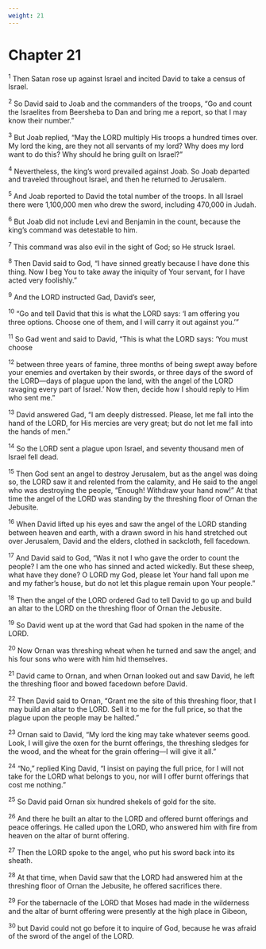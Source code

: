 ```yaml
---
weight: 21
---
```


# Chapter 21

<sup>1</sup> Then Satan rose up against Israel and incited David to take a census of Israel. 

<sup>2</sup> So David said to Joab and the commanders of the troops, “Go and count the Israelites from Beersheba to Dan and bring me a report, so that I may know their number.” 

<sup>3</sup> But Joab replied, “May the LORD multiply His troops a hundred times over. My lord the king, are they not all servants of my lord? Why does my lord want to do this? Why should he bring guilt on Israel?” 

<sup>4</sup> Nevertheless, the king’s word prevailed against Joab. So Joab departed and traveled throughout Israel, and then he returned to Jerusalem. 

<sup>5</sup> And Joab reported to David the total number of the troops. In all Israel there were 1,100,000 men who drew the sword, including 470,000 in Judah. 

<sup>6</sup> But Joab did not include Levi and Benjamin in the count, because the king’s command was detestable to him. 

<sup>7</sup> This command was also evil in the sight of God; so He struck Israel. 

<sup>8</sup> Then David said to God, “I have sinned greatly because I have done this thing. Now I beg You to take away the iniquity of Your servant, for I have acted very foolishly.” 

<sup>9</sup> And the LORD instructed Gad, David’s seer, 

<sup>10</sup> “Go and tell David that this is what the LORD says: ‘I am offering you three options. Choose one of them, and I will carry it out against you.’” 

<sup>11</sup> So Gad went and said to David, “This is what the LORD says: ‘You must choose 

<sup>12</sup> between three years of famine, three months of being swept away before your enemies and overtaken by their swords, or three days of the sword of the LORD—days of plague upon the land, with the angel of the LORD ravaging every part of Israel.’ Now then, decide how I should reply to Him who sent me.” 

<sup>13</sup> David answered Gad, “I am deeply distressed. Please, let me fall into the hand of the LORD, for His mercies are very great; but do not let me fall into the hands of men.” 

<sup>14</sup> So the LORD sent a plague upon Israel, and seventy thousand men of Israel fell dead. 

<sup>15</sup> Then God sent an angel to destroy Jerusalem, but as the angel was doing so, the LORD saw it and relented from the calamity, and He said to the angel who was destroying the people, “Enough! Withdraw your hand now!” At that time the angel of the LORD was standing by the threshing floor of Ornan the Jebusite. 

<sup>16</sup> When David lifted up his eyes and saw the angel of the LORD standing between heaven and earth, with a drawn sword in his hand stretched out over Jerusalem, David and the elders, clothed in sackcloth, fell facedown. 

<sup>17</sup> And David said to God, “Was it not I who gave the order to count the people? I am the one who has sinned and acted wickedly. But these sheep, what have they done? O LORD my God, please let Your hand fall upon me and my father’s house, but do not let this plague remain upon Your people.” 

<sup>18</sup> Then the angel of the LORD ordered Gad to tell David to go up and build an altar to the LORD on the threshing floor of Ornan the Jebusite. 

<sup>19</sup> So David went up at the word that Gad had spoken in the name of the LORD. 

<sup>20</sup> Now Ornan was threshing wheat when he turned and saw the angel; and his four sons who were with him hid themselves. 

<sup>21</sup> David came to Ornan, and when Ornan looked out and saw David, he left the threshing floor and bowed facedown before David. 

<sup>22</sup> Then David said to Ornan, “Grant me the site of this threshing floor, that I may build an altar to the LORD. Sell it to me for the full price, so that the plague upon the people may be halted.” 

<sup>23</sup> Ornan said to David, “My lord the king may take whatever seems good. Look, I will give the oxen for the burnt offerings, the threshing sledges for the wood, and the wheat for the grain offering—I will give it all.” 

<sup>24</sup> “No,” replied King David, “I insist on paying the full price, for I will not take for the LORD what belongs to you, nor will I offer burnt offerings that cost me nothing.” 

<sup>25</sup> So David paid Ornan six hundred shekels of gold for the site. 

<sup>26</sup> And there he built an altar to the LORD and offered burnt offerings and peace offerings. He called upon the LORD, who answered him with fire from heaven on the altar of burnt offering. 

<sup>27</sup> Then the LORD spoke to the angel, who put his sword back into its sheath. 

<sup>28</sup> At that time, when David saw that the LORD had answered him at the threshing floor of Ornan the Jebusite, he offered sacrifices there. 

<sup>29</sup> For the tabernacle of the LORD that Moses had made in the wilderness and the altar of burnt offering were presently at the high place in Gibeon, 

<sup>30</sup> but David could not go before it to inquire of God, because he was afraid of the sword of the angel of the LORD. 


